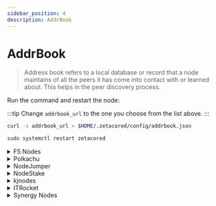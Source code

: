 ```yaml
---
sidebar_position: 4
description: AddrBook
---
```


# AddrBook

> Address book refers to a local database or record that a node maintains of all the peers it has come into contact with or learned about. This helps in the peer discovery process.

Run the command and restart the node:

:::tip
Change `addrbook_url` to the one you choose from the list above.
:::

```bash
curl -s addrbook_url > $HOME/.zetacored/config/addrbook.json

sudo systemctl restart zetacored
```

<details>
  <summary>F5 Nodes</summary>
  <div>

    url here
  </div>
</details>


<details>
  <summary>Polkachu</summary>
  <div>

    https://snapshots.polkachu.com/testnet-addrbook/zetachain/addrbook.json
  </div>
</details>


<details>
  <summary>NodeJumper</summary>
  <div>

    https://snapshots-testnet.nodejumper.io/zetachain-testnet/addrbook.json
  </div>
</details>


<details>
  <summary>NodeStake</summary>
  <div>

    https://ss-t.zeta.nodestake.top/addrbook.json
  </div>
</details>


<details>
  <summary>kjnodes</summary>
  <div>

    https://snapshots.kjnodes.com/zetachain-testnet/addrbook.json
  </div>
</details>


<details>
  <summary>ITRocket</summary>
  <div>

    https://testnet-files.itrocket.net/zetachain/addrbook.json
  </div>
</details>


<details>
  <summary>Synergy Nodes</summary>
  <div>

    https://snapshots.synergynodes.com/addrbook/zetachain_testnet/addrbook.json
  </div>
</details>

